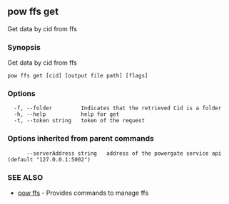 ## pow ffs get

Get data by cid from ffs

### Synopsis

Get data by cid from ffs

```
pow ffs get [cid] [output file path] [flags]
```

### Options

```
  -f, --folder         Indicates that the retrieved Cid is a folder
  -h, --help           help for get
  -t, --token string   token of the request
```

### Options inherited from parent commands

```
      --serverAddress string   address of the powergate service api (default "127.0.0.1:5002")
```

### SEE ALSO

* [pow ffs](pow_ffs.md)	 - Provides commands to manage ffs

